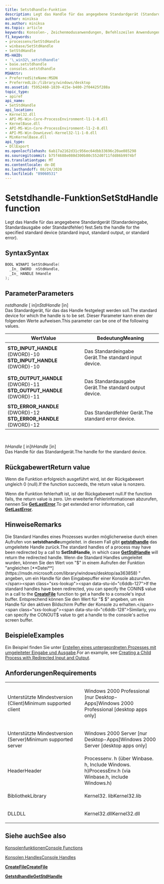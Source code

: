 ```yaml
---
title: Setstdhandle-Funktion
description: Legt das Handle für das angegebene Standardgerät (Standardeingabe, Standardausgabe oder Standardfehler) fest.
author: miniksa
ms.author: miniksa
ms.topic: article
keywords: Konsolen-, Zeichenmodusanwendungen, Befehlszeilen Anwendungen, Terminalanwendungen, Konsolen-API
f1_keywords:
- processenv/SetStdHandle
- winbase/SetStdHandle
- SetStdHandle
MS-HAID:
- '\_win32\_setstdhandle'
- base.setstdhandle
- consoles.setstdhandle
MSHAttr:
- PreferredSiteName:MSDN
- PreferredLib:/library/windows/desktop
ms.assetid: f5952460-1839-415e-b400-2f04425f288a
topic_type:
- apiref
api_name:
- SetStdHandle
api_location:
- Kernel32.dll
- API-MS-Win-Core-ProcessEnvironment-l1-1-0.dll
- KernelBase.dll
- API-MS-Win-Core-ProcessEnvironment-l1-2-0.dll
- API-MS-Win-DownLevel-Kernel32-l1-1-0.dll
- MinKernelBase.dll
api_type:
- DllExport
ms.openlocfilehash: 6ab17a2162d31c956ec64dbb33696c20ae085298
ms.sourcegitcommit: b75f4688e080d300b80c552d0711fdd86b9974bf
ms.translationtype: MT
ms.contentlocale: de-DE
ms.lasthandoff: 08/24/2020
ms.locfileid: "89060531"
---
```

# <a name="setstdhandle-function"></a><span data-ttu-id="c6ddb-104">Setstdhandle-Funktion</span><span class="sxs-lookup"><span data-stu-id="c6ddb-104">SetStdHandle function</span></span>


<span data-ttu-id="c6ddb-105">Legt das Handle für das angegebene Standardgerät (Standardeingabe, Standardausgabe oder Standardfehler) fest.</span><span class="sxs-lookup"><span data-stu-id="c6ddb-105">Sets the handle for the specified standard device (standard input, standard output, or standard error).</span></span>

<a name="syntax"></a><span data-ttu-id="c6ddb-106">Syntax</span><span class="sxs-lookup"><span data-stu-id="c6ddb-106">Syntax</span></span>
------

```cpp
BOOL WINAPI SetStdHandle(
  _In_ DWORD  nStdHandle,
  _In_ HANDLE hHandle
);
```

<a name="parameters"></a><span data-ttu-id="c6ddb-107">Parameter</span><span class="sxs-lookup"><span data-stu-id="c6ddb-107">Parameters</span></span>
----------

<span data-ttu-id="c6ddb-108">*nstdhandle* \[ in\]</span><span class="sxs-lookup"><span data-stu-id="c6ddb-108">*nStdHandle* \[in\]</span></span>  
<span data-ttu-id="c6ddb-109">Das Standardgerät, für das das Handle festgelegt werden soll.</span><span class="sxs-lookup"><span data-stu-id="c6ddb-109">The standard device for which the handle is to be set.</span></span> <span data-ttu-id="c6ddb-110">Dieser Parameter kann einen der folgenden Werte aufweisen.</span><span class="sxs-lookup"><span data-stu-id="c6ddb-110">This parameter can be one of the following values.</span></span>

<table>
<colgroup>
<col width="50%" />
<col width="50%" />
</colgroup>
<thead>
<tr class="header">
<th><span data-ttu-id="c6ddb-111">Wert</span><span class="sxs-lookup"><span data-stu-id="c6ddb-111">Value</span></span></th>
<th><span data-ttu-id="c6ddb-112">Bedeutung</span><span class="sxs-lookup"><span data-stu-id="c6ddb-112">Meaning</span></span></th>
</tr>
</thead>
<tbody>
<tr class="odd">
<td><span data-ttu-id="c6ddb-113"><span id="STD_INPUT_HANDLE"></span><span id="std_input_handle"></span>
<strong>STD_INPUT_HANDLE</strong> (DWORD)-10</span><span class="sxs-lookup"><span data-stu-id="c6ddb-113"><span id="STD_INPUT_HANDLE"></span><span id="std_input_handle"></span>
<strong>STD_INPUT_HANDLE</strong> (DWORD)-10</span></span></td>
<td><p><span data-ttu-id="c6ddb-114">Das Standardeingabe Gerät.</span><span class="sxs-lookup"><span data-stu-id="c6ddb-114">The standard input device.</span></span></p></td>
</tr>
<tr class="even">
<td><span data-ttu-id="c6ddb-115"><span id="STD_OUTPUT_HANDLE"></span><span id="std_output_handle"></span>
<strong>STD_OUTPUT_HANDLE</strong> (DWORD)-11</span><span class="sxs-lookup"><span data-stu-id="c6ddb-115"><span id="STD_OUTPUT_HANDLE"></span><span id="std_output_handle"></span>
<strong>STD_OUTPUT_HANDLE</strong> (DWORD)-11</span></span></td>
<td><p><span data-ttu-id="c6ddb-116">Das Standardausgabe Gerät.</span><span class="sxs-lookup"><span data-stu-id="c6ddb-116">The standard output device.</span></span></p></td>
</tr>
<tr class="odd">
<td><span data-ttu-id="c6ddb-117"><span id="STD_ERROR_HANDLE"></span><span id="std_error_handle"></span>
<strong>STD_ERROR_HANDLE</strong> (DWORD)-12</span><span class="sxs-lookup"><span data-stu-id="c6ddb-117"><span id="STD_ERROR_HANDLE"></span><span id="std_error_handle"></span>
<strong>STD_ERROR_HANDLE</strong> (DWORD)-12</span></span></td>
<td><p><span data-ttu-id="c6ddb-118">Das Standardfehler Gerät.</span><span class="sxs-lookup"><span data-stu-id="c6ddb-118">The standard error device.</span></span></p></td>
</tr>
</tbody>
</table>

 

<span data-ttu-id="c6ddb-119">*hHandle* \[ in\]</span><span class="sxs-lookup"><span data-stu-id="c6ddb-119">*hHandle* \[in\]</span></span>  
<span data-ttu-id="c6ddb-120">Das Handle für das Standardgerät.</span><span class="sxs-lookup"><span data-stu-id="c6ddb-120">The handle for the standard device.</span></span>

<a name="return-value"></a><span data-ttu-id="c6ddb-121">Rückgabewert</span><span class="sxs-lookup"><span data-stu-id="c6ddb-121">Return value</span></span>
------------

<span data-ttu-id="c6ddb-122">Wenn die Funktion erfolgreich ausgeführt wird, ist der Rückgabewert ungleich 0 (null).</span><span class="sxs-lookup"><span data-stu-id="c6ddb-122">If the function succeeds, the return value is nonzero.</span></span>

<span data-ttu-id="c6ddb-123">Wenn die Funktion fehlerhaft ist, ist der Rückgabewert null.</span><span class="sxs-lookup"><span data-stu-id="c6ddb-123">If the function fails, the return value is zero.</span></span> <span data-ttu-id="c6ddb-124">Um erweiterte Fehlerinformationen abzurufen, nennen Sie [**GetLastError**](https://msdn.microsoft.com/library/windows/desktop/ms679360).</span><span class="sxs-lookup"><span data-stu-id="c6ddb-124">To get extended error information, call [**GetLastError**](https://msdn.microsoft.com/library/windows/desktop/ms679360).</span></span>

<a name="remarks"></a><span data-ttu-id="c6ddb-125">Hinweise</span><span class="sxs-lookup"><span data-stu-id="c6ddb-125">Remarks</span></span>
-------

<span data-ttu-id="c6ddb-126">Die Standard Handles eines Prozesses wurden möglicherweise durch einen Aufrufen von **setstdhandle**umgeleitet. in diesem Fall gibt [**getstdhandle**](getstdhandle.md) das umgeleitete Handle zurück.</span><span class="sxs-lookup"><span data-stu-id="c6ddb-126">The standard handles of a process may have been redirected by a call to **SetStdHandle**, in which case [**GetStdHandle**](getstdhandle.md) will return the redirected handle.</span></span> <span data-ttu-id="c6ddb-127">Wenn die Standard Handles umgeleitet wurden, können Sie den Wert von "$" in einem Aufrufen der Funktion "angleichen [**Datei**](https://msdn.microsoft.com/library/windows/desktop/aa363858) " angeben, um ein Handle für den Eingabepuffer einer Konsole abzurufen.</span><span class="sxs-lookup"><span data-stu-id="c6ddb-127">If the standard handles have been redirected, you can specify the CONIN$ value in a call to the [**CreateFile**](https://msdn.microsoft.com/library/windows/desktop/aa363858) function to get a handle to a console's input buffer.</span></span> <span data-ttu-id="c6ddb-128">Entsprechend können Sie den Wert für "$ $" angeben, um ein Handle für den aktiven Bildschirm Puffer der Konsole zu erhalten.</span><span class="sxs-lookup"><span data-stu-id="c6ddb-128">Similarly, you can specify the CONOUT$ value to get a handle to the console's active screen buffer.</span></span>

<a name="examples"></a><span data-ttu-id="c6ddb-129">Beispiele</span><span class="sxs-lookup"><span data-stu-id="c6ddb-129">Examples</span></span>
--------

<span data-ttu-id="c6ddb-130">Ein Beispiel finden Sie unter [Erstellen eines untergeordneten Prozesses mit umgeleiteter Eingabe und Ausgabe](https://msdn.microsoft.com/library/windows/desktop/ms682499).</span><span class="sxs-lookup"><span data-stu-id="c6ddb-130">For an example, see [Creating a Child Process with Redirected Input and Output](https://msdn.microsoft.com/library/windows/desktop/ms682499).</span></span>

<a name="requirements"></a><span data-ttu-id="c6ddb-131">Anforderungen</span><span class="sxs-lookup"><span data-stu-id="c6ddb-131">Requirements</span></span>
------------

<table>
<colgroup>
<col width="50%" />
<col width="50%" />
</colgroup>
<tbody>
<tr class="odd">
<td><p><span data-ttu-id="c6ddb-132">Unterstützte Mindestversion (Client)</span><span class="sxs-lookup"><span data-stu-id="c6ddb-132">Minimum supported client</span></span></p></td>
<td><p><span data-ttu-id="c6ddb-133">Windows 2000 Professional [nur Desktop-Apps]</span><span class="sxs-lookup"><span data-stu-id="c6ddb-133">Windows 2000 Professional [desktop apps only]</span></span></p></td>
</tr>
<tr class="even">
<td><p><span data-ttu-id="c6ddb-134">Unterstützte Mindestversion (Server)</span><span class="sxs-lookup"><span data-stu-id="c6ddb-134">Minimum supported server</span></span></p></td>
<td><p><span data-ttu-id="c6ddb-135">Windows 2000 Server [nur Desktop-Apps]</span><span class="sxs-lookup"><span data-stu-id="c6ddb-135">Windows 2000 Server [desktop apps only]</span></span></p></td>
</tr>
<tr class="odd">
<td><p><span data-ttu-id="c6ddb-136">Header</span><span class="sxs-lookup"><span data-stu-id="c6ddb-136">Header</span></span></p></td>
<td><span data-ttu-id="c6ddb-137">Processenv. h (über Winbase. h, Include Windows. h)</span><span class="sxs-lookup"><span data-stu-id="c6ddb-137">ProcessEnv.h (via Winbase.h, include Windows.h)</span></span></td>
</tr>
<tr class="even">
<td><p><span data-ttu-id="c6ddb-138">Bibliothek</span><span class="sxs-lookup"><span data-stu-id="c6ddb-138">Library</span></span></p></td>
<td><span data-ttu-id="c6ddb-139">Kernel32. lib</span><span class="sxs-lookup"><span data-stu-id="c6ddb-139">Kernel32.lib</span></span></td>
</tr>
<tr class="odd">
<td><p><span data-ttu-id="c6ddb-140">DLL</span><span class="sxs-lookup"><span data-stu-id="c6ddb-140">DLL</span></span></p></td>
<td><span data-ttu-id="c6ddb-141">Kernel32.dll</span><span class="sxs-lookup"><span data-stu-id="c6ddb-141">Kernel32.dll</span></span></td>
</tr>
<tr class="even">
</tr>
<tr class="odd">
</tr>
<tr class="even">
</tr>
</tbody>
</table>

## <a name="span-idsee_alsospansee-also"></a><span data-ttu-id="c6ddb-142"><span id="see_also"></span>Siehe auch</span><span class="sxs-lookup"><span data-stu-id="c6ddb-142"><span id="see_also"></span>See also</span></span>


[<span data-ttu-id="c6ddb-143">Konsolenfunktionen</span><span class="sxs-lookup"><span data-stu-id="c6ddb-143">Console Functions</span></span>](console-functions.md)

[<span data-ttu-id="c6ddb-144">Konsolen Handles</span><span class="sxs-lookup"><span data-stu-id="c6ddb-144">Console Handles</span></span>](console-handles.md)

[<span data-ttu-id="c6ddb-145">**CreateFile**</span><span class="sxs-lookup"><span data-stu-id="c6ddb-145">**CreateFile**</span></span>](https://msdn.microsoft.com/library/windows/desktop/aa363858)

[<span data-ttu-id="c6ddb-146">**Getstdhandle**</span><span class="sxs-lookup"><span data-stu-id="c6ddb-146">**GetStdHandle**</span></span>](getstdhandle.md)

 

 




